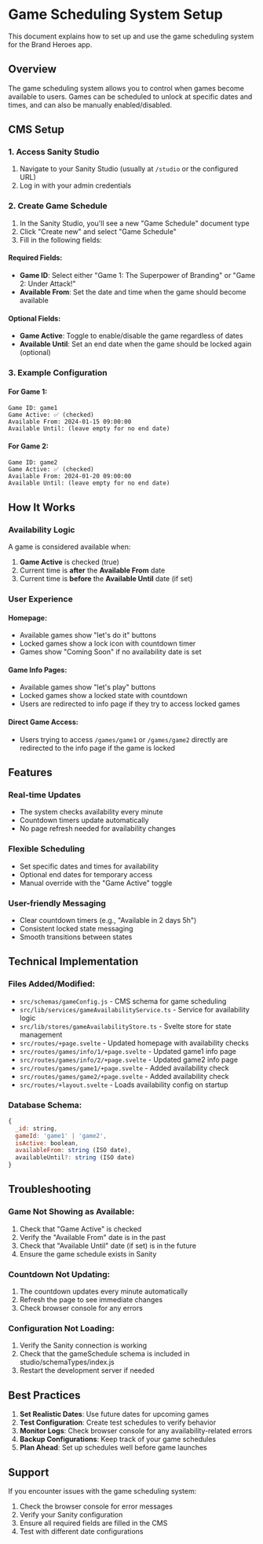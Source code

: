 # Game Scheduling System Setup

This document explains how to set up and use the game scheduling system for the Brand Heroes app.

## Overview

The game scheduling system allows you to control when games become available to users. Games can be scheduled to unlock at specific dates and times, and can also be manually enabled/disabled.

## CMS Setup

### 1. Access Sanity Studio

1. Navigate to your Sanity Studio (usually at `/studio` or the configured URL)
2. Log in with your admin credentials

### 2. Create Game Schedule

1. In the Sanity Studio, you'll see a new "Game Schedule" document type
2. Click "Create new" and select "Game Schedule"
3. Fill in the following fields:

#### Required Fields:
- **Game ID**: Select either "Game 1: The Superpower of Branding" or "Game 2: Under Attack!"
- **Available From**: Set the date and time when the game should become available

#### Optional Fields:
- **Game Active**: Toggle to enable/disable the game regardless of dates
- **Available Until**: Set an end date when the game should be locked again (optional)

### 3. Example Configuration

#### For Game 1:
```
Game ID: game1
Game Active: ✅ (checked)
Available From: 2024-01-15 09:00:00
Available Until: (leave empty for no end date)
```

#### For Game 2:
```
Game ID: game2
Game Active: ✅ (checked)
Available From: 2024-01-20 09:00:00
Available Until: (leave empty for no end date)
```

## How It Works

### Availability Logic

A game is considered available when:
1. **Game Active** is checked (true)
2. Current time is **after** the **Available From** date
3. Current time is **before** the **Available Until** date (if set)

### User Experience

#### Homepage:
- Available games show "let's do it" buttons
- Locked games show a lock icon with countdown timer
- Games show "Coming Soon" if no availability date is set

#### Game Info Pages:
- Available games show "let's play" buttons
- Locked games show a locked state with countdown
- Users are redirected to info page if they try to access locked games

#### Direct Game Access:
- Users trying to access `/games/game1` or `/games/game2` directly are redirected to the info page if the game is locked

## Features

### Real-time Updates
- The system checks availability every minute
- Countdown timers update automatically
- No page refresh needed for availability changes

### Flexible Scheduling
- Set specific dates and times for availability
- Optional end dates for temporary access
- Manual override with the "Game Active" toggle

### User-friendly Messaging
- Clear countdown timers (e.g., "Available in 2 days 5h")
- Consistent locked state messaging
- Smooth transitions between states

## Technical Implementation

### Files Added/Modified:
- `src/schemas/gameConfig.js` - CMS schema for game scheduling
- `src/lib/services/gameAvailabilityService.ts` - Service for availability logic
- `src/lib/stores/gameAvailabilityStore.ts` - Svelte store for state management
- `src/routes/+page.svelte` - Updated homepage with availability checks
- `src/routes/games/info/1/+page.svelte` - Updated game1 info page
- `src/routes/games/info/2/+page.svelte` - Updated game2 info page
- `src/routes/games/game1/+page.svelte` - Added availability check
- `src/routes/games/game2/+page.svelte` - Added availability check
- `src/routes/+layout.svelte` - Loads availability config on startup

### Database Schema:
```javascript
{
  _id: string,
  gameId: 'game1' | 'game2',
  isActive: boolean,
  availableFrom: string (ISO date),
  availableUntil?: string (ISO date)
}
```

## Troubleshooting

### Game Not Showing as Available:
1. Check that "Game Active" is checked
2. Verify the "Available From" date is in the past
3. Check that "Available Until" date (if set) is in the future
4. Ensure the game schedule exists in Sanity

### Countdown Not Updating:
1. The countdown updates every minute automatically
2. Refresh the page to see immediate changes
3. Check browser console for any errors

### Configuration Not Loading:
1. Verify the Sanity connection is working
2. Check that the gameSchedule schema is included in studio/schemaTypes/index.js
3. Restart the development server if needed

## Best Practices

1. **Set Realistic Dates**: Use future dates for upcoming games
2. **Test Configuration**: Create test schedules to verify behavior
3. **Monitor Logs**: Check browser console for any availability-related errors
4. **Backup Configurations**: Keep track of your game schedules
5. **Plan Ahead**: Set up schedules well before game launches

## Support

If you encounter issues with the game scheduling system:
1. Check the browser console for error messages
2. Verify your Sanity configuration
3. Ensure all required fields are filled in the CMS
4. Test with different date configurations 